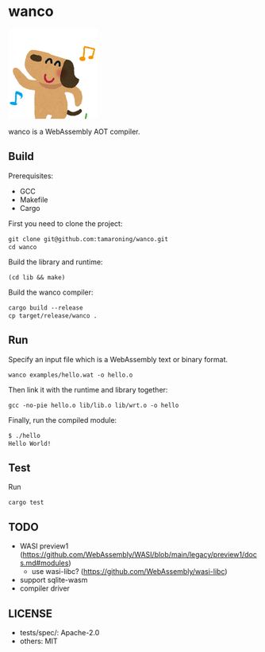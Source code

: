 # wanco

![plot](./animal_dance_dog.png)

wanco is a WebAssembly AOT compiler.

## Build

Prerequisites:
- GCC
- Makefile
- Cargo

First you need to clone the project:
```
git clone git@github.com:tamaroning/wanco.git
cd wanco
```

Build the library and runtime:
```
(cd lib && make)
```

Build the wanco compiler:
```
cargo build --release
cp target/release/wanco .
```

## Run

Specify an input file which is a WebAssembly text or binary format.
```
wanco examples/hello.wat -o hello.o
```
Then link it with the runtime and library together:
```
gcc -no-pie hello.o lib/lib.o lib/wrt.o -o hello
```
Finally, run the compiled module:
```
$ ./hello
Hello World!
```

## Test

Run
```
cargo test
```

## TODO

- WASI preview1 (https://github.com/WebAssembly/WASI/blob/main/legacy/preview1/docs.md#modules)
    - use wasi-libc? (https://github.com/WebAssembly/wasi-libc)
- support sqlite-wasm
- compiler driver

## LICENSE

- tests/spec/: Apache-2.0
- others: MIT
